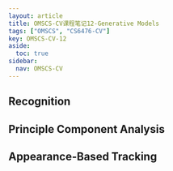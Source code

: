 ```yaml
---
layout: article
title: OMSCS-CV课程笔记12-Generative Models
tags: ["OMSCS", "CS6476-CV"]
key: OMSCS-CV-12
aside:
  toc: true
sidebar:
  nav: OMSCS-CV
---
```


## Recognition

## Principle Component Analysis

## Appearance-Based Tracking